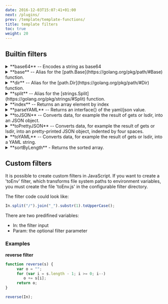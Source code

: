 ```yaml
---
date: 2016-12-03T15:07:41+01:00
next: /plugins/
prev: /template/template-functions/
title: template filters
toc: true
weight: 20
---
```


## Builtin filters

<details>
<summary> **base64** -- Encodes a string as base64 </summary>
```
{{ "somestring" | base64}}
```
</details>

<details>
<summary> **base** -- Alias for the [path.Base](https://golang.org/pkg/path/#Base) function. </summary>
```
{{ "/home/user/test" | base }}
```
</details>

<details>
<summary> **dir** -- Alias for the [path.Dir](https://golang.org/pkg/path/#Dir) function. </summary>
```
{{ "/home/user/test" | dir }}
```
</details>

<details>
<summary> **split** -- Alias for the [strings.Split](https://golang.org/pkg/strings/#Split) function. </summary>
```
{% for i in ("/home/user/test" | split:"/") %}
{{i}}
{% endfor %}
```
</details>

<details>
<summary> **index** -- Returns an array element by index  </summary>
```
{{ "/home/user/test" | split:"/" | index:"1" }}
```
</details>

<details>
<summary> **parseYAML** -- Returns an interface{} of the yaml/json value.</summary>
</details>

<details>
<summary> **toJSON** -- Converts data, for example the result of gets or lsdir, into an JSON object. </summary>
```
{{ gets("/myapp/database/*") | toJson}}
```
</details>

<details>
<summary> **toPrettyJSON** -- Converts data, for example the result of gets or lsdir, into an pretty-printed JSON object, indented by four spaces. </summary>
```
{{ gets("/myapp/database/*") | toPrettyJson}}
```
</details>

<details>
<summary> **toYAML** -- Converts data, for example the result of gets or lsdir, into a YAML string. </summary>
```
{{ gets("/myapp/database/*") | toJson}}
```
</details>

<details>
<summary> **sortByLength** - Returns the sorted array. </summary>

Works with []string and []KVPair.
```
{% for dir in lsdir("/config") | sortByLength %}
{{dir}}
{% endfor %}
```
</details>

## Custom filters

It is possible to create custom filters in JavaScript.
If you want to create a 'toEnv' filter, which transforms file system paths to environment variables, you must create the file 'toEnv.js' in the configurable filter directory.

The filter code could look like:
```javascript
In.split("/").join("_").substr(1).toUpperCase();
```

There are two predifined variables:

  - In: the filter input
  - Param: the optional filter parameter
 
### Examples
**reverse filter**
 
```javascript
function reverse(s) {
     var o = "";
     for (var i = s.length - 1; i >= 0; i--)
        o += s[i];
     return o;
}

reverse(In);
```
